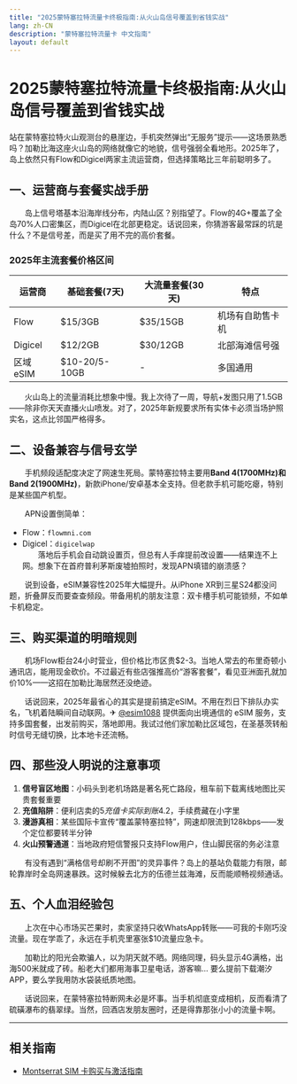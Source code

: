 ```yaml
---
title: "2025蒙特塞拉特流量卡终极指南:从火山岛信号覆盖到省钱实战"
lang: zh-CN
description: "蒙特塞拉特流量卡 中文指南"
layout: default
---
```

# 2025蒙特塞拉特流量卡终极指南:从火山岛信号覆盖到省钱实战

站在蒙特塞拉特火山观测台的悬崖边，手机突然弹出“无服务”提示——这场景熟悉吗？加勒比海这座火山岛的网络就像它的地貌，信号强弱全看地形。2025年了，岛上依然只有Flow和Digicel两家主流运营商，但选择策略比三年前聪明多了。

## 一、运营商与套餐实战手册
　　岛上信号塔基本沿海岸线分布，内陆山区？别指望了。Flow的4G+覆盖了全岛70%人口密集区，而Digicel在北部更稳定。话说回来，你猜游客最常踩的坑是什么？不是信号差，而是买了用不完的高价套餐。

### 2025年主流套餐价格区间
| 运营商 | 基础套餐(7天) | 大流量套餐(30天) | 特点 |
|--------|----------------|------------------|------|
| Flow   | $15/3GB        | $35/15GB         | 机场有自助售卡机 |
| Digicel| $12/2GB        | $30/12GB         | 北部海滩信号强 |
| 区域eSIM| $10-20/5-10GB  | -                | 多国通用 |

　　火山岛上的流量消耗比想象中慢。我上次待了一周，导航+发图只用了1.5GB——除非你天天直播火山喷发。对了，2025年新规要求所有实体卡必须当场护照实名，这点比邻国严格得多。

## 二、设备兼容与信号玄学
　　手机频段适配度决定了网速生死局。蒙特塞拉特主要用**Band 4(1700MHz)**和**Band 2(1900MHz)**，新款iPhone/安卓基本全支持。但老款手机可能吃瘪，特别是某些国产机型。  

　　APN设置倒简单：
- Flow：`flowmni.com`  
- Digicel：`digicelwap`  
　　落地后手机会自动跳设置页，但总有人手痒提前改设置——结果连不上网。想象下在首府普利茅斯废墟拍照时，发现APN填错的崩溃感？  

　　说到设备，eSIM兼容性2025年大幅提升。从iPhone XR到三星S24都没问题，折叠屏反而要查查频段。带备用机的朋友注意：双卡槽手机可能锁频，不如单卡机稳定。

## 三、购买渠道的明暗规则
　　机场Flow柜台24小时营业，但价格比市区贵$2-3。当地人常去的布里奇顿小通讯店，能用现金砍价。不过最近有些店强推高价“游客套餐”，看见亚洲面孔就加价10%——这招在加勒比海居然还没绝迹。  

　　话说回来，2025年最省心的其实是提前搞定eSIM。不用在烈日下排队办实名，飞机着陆瞬间自动联网。✈ [@esim1088](https://t.me/s/esim1088) 提供面向出境通信的 eSIM 服务，支持多国套餐，出发前购买，落地即用。我试过他们家加勒比区域包，在圣基茨转船时信号无缝切换，比本地卡还流畅。  

## 四、那些没人明说的注意事项
1. **信号盲区地图**：小码头到老机场路是著名死亡路段，租车前下载离线地图比买贵套餐重要  
2. **充值陷阱**：便利店卖的$5充值卡实际到账$4.2，手续费藏在小字里  
3. **漫游真相**：某些国际卡宣传“覆盖蒙特塞拉特”，网速却限流到128kbps——发个定位都要转半分钟  
4. **火山预警通道**：当地政府短信警报只支持Flow用户，住山脚民宿的务必注意  

　　有没有遇到“满格信号却刷不开图”的灵异事件？岛上的基站负载能力有限，邮轮靠岸时全岛网速暴跌。这时候躲去北方的伍德兰兹海滩，反而能顺畅视频通话。  

## 五、个人血泪经验包
　　上次在中心市场买芒果时，卖家坚持只收WhatsApp转账——可我的卡刚巧没流量。现在学乖了，永远在手机壳里塞张$10流量应急卡。  

　　加勒比的阳光会欺骗人，以为阴天就不晒。网络同理，码头显示4G满格，出海500米就成了砖。船老大们都用海事卫星电话，游客嘛... 要么提前下载潮汐APP，要么学我用防水袋装纸质地图。  

　　话说回来，在蒙特塞拉特断网未必是坏事。当手机彻底变成相机，反而看清了硫磺瀑布的翡翠绿。当然，回酒店发朋友圈时，还是得靠那张小小的流量卡啊。

<!-- crosslink -->
---

## 相关指南

- [Montserrat SIM 卡购买与激活指南](https://faciylike.github.io/montserrat-sim-guides)
